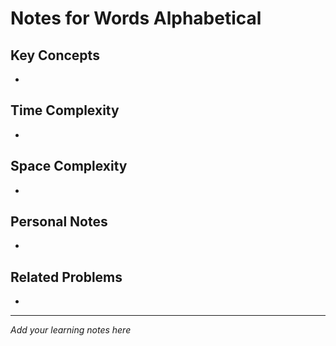 # Notes for Words Alphabetical

## Key Concepts

- 

## Time Complexity

- 

## Space Complexity

- 

## Personal Notes

- 

## Related Problems

- 

---

*Add your learning notes here*
